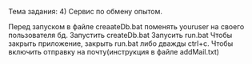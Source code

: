 Тема задания: 4) Сервис по обмену опытом.

Перед запуском в файле creaateDb.bat поменять youruser на своего пользователя бд.
Запустить createDb.bat
Запусить run.bat
Чтобы закрыть приложение, закрыть run.bat либо дважды ctrl+c.
Чтобы включить отправку на почту(инструкция в файле addMail.txt)
